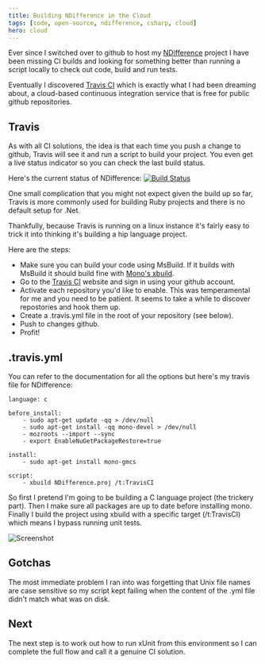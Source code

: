 ```yaml
---
title: Building NDifference in the Cloud
tags: [code, open-source, ndifference, csharp, cloud]
hero: cloud
---
```


Ever since I switched over to github to host my [NDifference](http://http://deejaygraham.github.io/ndifference/)
project I have been missing CI builds and looking for something better than
running a script locally to check out code, build and run tests.

Eventually I discovered [Travis CI](https://travis-ci.org/) which is exactly
what I had been dreaming about, a cloud-based continuous integration service
that is free for public github repositories.

## Travis

As with all CI solutions, the idea is that each time you push a change to
github, Travis will see it and run a script to build your project. You even
get a live status indicator so you can check the last build status.

Here's the current status of NDifference: <a href="https://travis-ci.org/deejaygraham/ndifference"><img src="https://travis-ci.org/deejaygraham/ndifference.png?branch=master" alt="Build Status"></a>

One small complication that you might not expect given the build up so far,
Travis is more commonly used for building Ruby projects and there is no default
setup for .Net.

Thankfully, because Travis is running on a linux instance it's fairly easy to
trick it into thinking it's building a hip language project.

Here are the steps:

- Make sure you can build your code using MsBuild. If it builds with MsBuild it should build fine with [Mono's xbuild](http://mono-project.com/Microsoft.Build).
- Go to the [Travis CI](https://travis-ci.org/) website and sign in using your github account.
- Activate each repository you'd like to enable. This was temperamental for me and you need to be patient. It seems to take a while to discover repostories and hook them up.
- Create a .travis.yml file in the root of your repository (see below).
- Push to changes github.
- Profit!

## .travis.yml

You can refer to the documentation for all the options but here's my travis file for NDifference:

    language: c

    before_install:
    	- sudo apt-get update -qq > /dev/null
    	- sudo apt-get install -qq mono-devel > /dev/null
    	- mozroots --import --sync
    	- export EnableNuGetPackageRestore=true

    install:
    	- sudo apt-get install mono-gmcs

    script:
    	- xbuild NDifference.proj /t:TravisCI

So first I pretend I'm going to be building a C language project (the
trickery part). Then I make sure all packages are up to date before installing
mono. Finally I build the project using xbuild with a specific target
(/t:TravisCI) which means I bypass running unit tests.

![Screenshot](/assets/img/posts/building-ndifference-in-the-cloud/travis-screenshot.png "Travis Working")

## Gotchas

The most immediate problem I ran into was forgetting that Unix file names
are case sensitive so my script kept failing when the content of the .yml file
didn't match what was on disk.

## Next

The next step is to work out how to run xUnit from this environment so I
can complete the full flow and call it a genuine CI solution.
